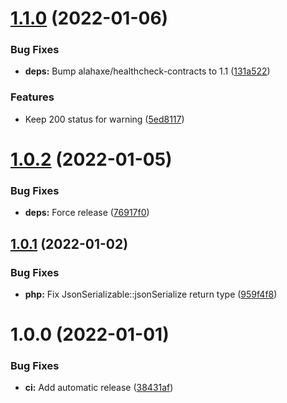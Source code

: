 # [1.1.0](https://github.com/lahaxearnaud/healthcheck-contracts/compare/v1.0.2...v1.1.0) (2022-01-06)


### Bug Fixes

* **deps:** Bump alahaxe/healthcheck-contracts to 1.1 ([131a522](https://github.com/lahaxearnaud/healthcheck-contracts/commit/131a5226e27be2dc38d144e10c93787a4ae195e6))


### Features

* Keep 200 status for warning ([5ed8117](https://github.com/lahaxearnaud/healthcheck-contracts/commit/5ed8117ced97ef8b95d788cb959c487cd0fa07d6))

# [1.0.2](https://github.com/lahaxearnaud/healthcheck-contracts/compare/v1.0.1...v1.0.2) (2022-01-05)


### Bug Fixes

* **deps:** Force release ([76917f0](https://github.com/lahaxearnaud/healthcheck-contracts/commit/76917f099b2fa320fbf945946afc6b8a505c4a00))

## [1.0.1](https://github.com/lahaxearnaud/healthcheck-contracts/compare/v1.0.0...v1.0.1) (2022-01-02)


### Bug Fixes

* **php:** Fix JsonSerializable::jsonSerialize return type ([959f4f8](https://github.com/lahaxearnaud/healthcheck-contracts/commit/959f4f84ffe5c682aef22a7f690850b739ee1a58))

# 1.0.0 (2022-01-01)


### Bug Fixes

* **ci:** Add automatic release ([38431af](https://github.com/lahaxearnaud/healthcheck-contracts/commit/38431afde9b599ed4edafa97f85f450fa0230436))
